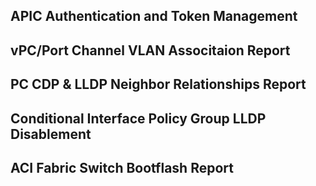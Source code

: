 ## APIC Authentication and Token Management


## vPC/Port Channel VLAN Associtaion Report


## PC CDP & LLDP Neighbor Relationships Report


## Conditional Interface Policy Group LLDP Disablement


## ACI Fabric Switch Bootflash Report
